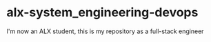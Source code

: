 # alx-system_engineering-devops
I'm now an ALX student, this is my repository as a full-stack engineer
